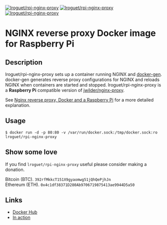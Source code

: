 [![lroguet/rpi-nginx-proxy](https://img.shields.io/docker/pulls/lroguet/rpi-nginx-proxy.svg)](https://hub.docker.com/r/lroguet/rpi-nginx-proxy/)
[![lroguet/rpi-nginx-proxy](https://images.microbadger.com/badges/version/lroguet/rpi-nginx-proxy.svg)](https://hub.docker.com/r/lroguet/rpi-nginx-proxy/) [![lroguet/rpi-nginx-proxy](https://images.microbadger.com/badges/image/lroguet/rpi-nginx-proxy.svg)](https://hub.docker.com/r/lroguet/rpi-nginx-proxy/)

# NGINX reverse proxy Docker image for Raspberry Pi

## Description
lroguet/rpi-nginx-proxy sets up a container running NGINX and [docker-gen](https://github.com/jwilder/docker-gen). docker-gen generates reverse proxy configurations for NGINX and reloads NGINX when containers are started and stopped. lroguet/rpi-nginx-proxy is a **Raspberry Pi** compatible version of [jwilder/nginx-proxy](https://github.com/jwilder/nginx-proxy).

See [Nginx reverse proxy, Docker and a Raspberry Pi](https://fourteenislands.io/nginx-reverse-proxy-docker-and-a-raspberry-pi/) for a more detailed explanation.

## Usage
```
$ docker run -d -p 80:80 -v /var/run/docker.sock:/tmp/docker.sock:ro lroguet/rpi-nginx-proxy
```

## Show some love
If you find `lroguet/rpi-nginx-proxy` useful please consider making a donation.

Bitcoin (BTC). `392rfMkkcT151X9gyaomwg51jQhQePjhJn`   
Ethereum (ETH). `0x4c1df38371D280Ab9706719875413ae9944D5a50`

## Links
* [Docker Hub](https://hub.docker.com/r/lroguet/rpi-nginx-proxy/)
* [In action](https://fourteenislands.io/nginx-reverse-proxy-docker-and-a-raspberry-pi/)
